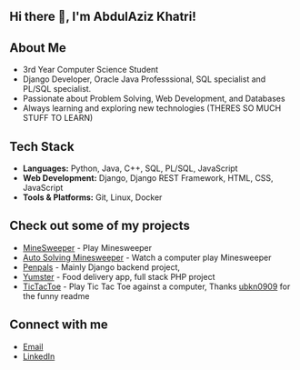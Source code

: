 ## Hi there 👋, I'm AbdulAziz Khatri!

## About Me
- 3rd Year Computer Science Student
- Django Developer, Oracle Java Professsional, SQL specialist and PL/SQL specialist.
- Passionate about Problem Solving, Web Development, and Databases
- Always learning and exploring new technologies (THERES SO MUCH STUFF TO LEARN)

## Tech Stack
- **Languages:** Python, Java, C++, SQL, PL/SQL, JavaScript
- **Web Development:** Django, Django REST Framework, HTML, CSS, JavaScript
- **Tools & Platforms:** Git, Linux, Docker

## Check out some of my projects
- [MineSweeper](https://github.com/AbdulAzizKh4tri/Minesweeper) - Play Minesweeper
- [Auto Solving Minesweeper](https://github.com/AbdulAzizKh4tri/MinesweeperAI) - Watch a computer play Minesweeper
- [Penpals](https://github.com/AbdulAzizKh4tri/LetsHack) - Mainly Django backend project,
- [Yumster](https://github.com/AbdulAzizKh4tri/Yumster) - Food delivery app, full stack PHP project
- [TicTacToe](https://github.com/AbdulAzizKh4tri/TicTacToe) - Play Tic Tac Toe against a computer, Thanks [ubkn0909](https://github.com/ubkn0909) for the funny readme

## Connect with me
- [Email](mailto:abdulazizahk@gmail.com)
- [LinkedIn](https://www.linkedin.com/in/abdulazizkhatri/)
